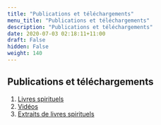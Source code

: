 ```yaml
---
title: "Publications et téléchargements"
menu_title: "Publications et téléchargements"
description: "Publications et téléchargements"
date: 2020-07-03 02:18:11+11:00
draft: False
hidden: False
weight: 140
---
```

## Publications et téléchargements

1. [Livres spirituels](/13-fr-publications-and-downloads/13-2-fr-spiritual-books/)
2. [Vidéos](/13-fr-publications-and-downloads/13-3-fr-videos/)
3. [Extraits de livres spirituels](/13-fr-publications-and-downloads/13-4-fr-extracts-from-spiritual-books/)
